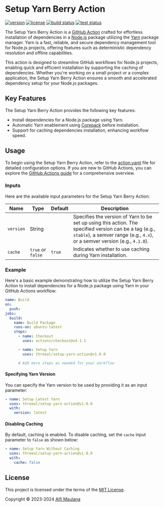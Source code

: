 # Setup Yarn Berry Action

[![version](https://img.shields.io/github/v/release/threeal/setup-yarn-action?style=flat-square)](https://github.com/threeal/setup-yarn-action/releases)
[![license](https://img.shields.io/github/license/threeal/setup-yarn-action?style=flat-square)](./LICENSE)
[![build status](https://img.shields.io/github/actions/workflow/status/threeal/setup-yarn-action/build.yaml?branch=main&label=build&style=flat-square)](https://github.com/threeal/setup-yarn-action/actions/workflows/build.yaml)
[![test status](https://img.shields.io/github/actions/workflow/status/threeal/setup-yarn-action/test.yaml?branch=main&label=test&style=flat-square)](https://github.com/threeal/setup-yarn-action/actions/workflows/test.yaml)

The Setup Yarn Berry Action is a [GitHub Action](https://github.com/features/actions) crafted for effortless installation of dependencies in a [Node.js](https://nodejs.org/en) package utilizing the [Yarn](https://yarnpkg.com/) package manager.
Yarn is a fast, reliable, and secure dependency management tool for Node.js projects, offering features such as deterministic dependency resolution and offline capabilities.

This action is designed to streamline GitHub workflows for Node.js projects, enabling quick and efficient installation by supporting the caching of dependencies. Whether you're working on a small project or a complex application, the Setup Yarn Berry Action ensures a smooth and accelerated dependency setup for your Node.js packages.

## Key Features

The Setup Yarn Berry Action provides the following key features:

- Install dependencies for a Node.js package using Yarn.
- Automatic Yarn enablement using [Corepack](https://nodejs.org/api/corepack.html) before installation.
- Support for caching dependencies installation, enhancing workflow speed.

## Usage

To begin using the Setup Yarn Berry Action, refer to the [action.yaml](./action.yaml) file for detailed configuration options.
If you are new to GitHub Actions, you can explore the [GitHub Actions guide](https://docs.github.com/en/actions/learn-github-actions/understanding-github-actions) for a comprehensive overview.

### Inputs

Here are the available input parameters for the Setup Yarn Berry Action:

| Name      | Type              | Default | Description                                                                                                                                                                           |
| --------- | ----------------- | ------- | ------------------------------------------------------------------------------------------------------------------------------------------------------------------------------------- |
| `version` | String            |         | Specifies the version of Yarn to be set up using this action. The specified version can be a tag (e.g., `stable`), a semver range (e.g., `4.x`), or a semver version (e.g., `4.1.0`). |
| `cache`   | `true` or `false` | `true`  | Indicates whether to use caching during Yarn installation.                                                                                                                            |

### Example

Here's a basic example demonstrating how to utilize the Setup Yarn Berry Action to install dependencies for a Node.js package using Yarn in your GitHub Actions workflow:

```yaml
name: Build
on:
  push:
jobs:
  build:
    name: Build Package
    runs-on: ubuntu-latest
    steps:
      - name: Checkout
        uses: actions/checkout@v4.1.1

      - name: Setup Yarn
        uses: threeal/setup-yarn-action@v1.0.0

      # Add more steps as needed for your workflow
```

#### Specifying Yarn Version

You can specify the Yarn version to be used by providing it as an input parameter:

```yaml
- name: Setup Latest Yarn
  uses: threeal/setup-yarn-action@v1.0.0
  with:
    version: latest
```

#### Disabling Caching

By default, caching is enabled. To disable caching, set the `cache` input parameter to `false` as shown below:

```yaml
- name: Setup Yarn Without Caching
  uses: threeal/setup-yarn-action@v1.0.0
  with:
    cache: false
```

## License

This project is licensed under the terms of the [MIT License](./LICENSE).

Copyright © 2023-2024 [Alfi Maulana](https://github.com/threeal/)
